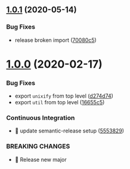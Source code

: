 ## [1.0.1](https://github.com/streamich/fs-monkey/compare/v1.0.0...v1.0.1) (2020-05-14)


### Bug Fixes

* release broken import ([70080c5](https://github.com/streamich/fs-monkey/commit/70080c5fbb1e4ac82497016c4e06218cdedacd72))

# [1.0.0](https://github.com/streamich/fs-monkey/compare/v0.3.1...v1.0.0) (2020-02-17)


### Bug Fixes

* export `unixify` from top level ([d274d74](https://github.com/streamich/fs-monkey/commit/d274d74a29c368a5f881f5f2acf81c4772497581))
* export `util` from top level ([16655c5](https://github.com/streamich/fs-monkey/commit/16655c583a7e1a3237ec7351c50a0fae373d8795))


### Continuous Integration

* 🎡 update semantic-release setup ([5553829](https://github.com/streamich/fs-monkey/commit/555382978f50646ec537330e8a50a6f06ef9b6e3))


### BREAKING CHANGES

* 🧨 Release new major
